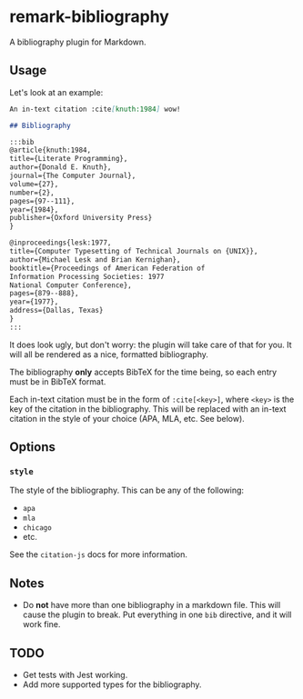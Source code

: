 # remark-bibliography

A bibliography plugin for Markdown.

## Usage

Let's look at an example:

```md
An in-text citation :cite[knuth:1984] wow!

## Bibliography

:::bib
@article{knuth:1984,
title={Literate Programming},
author={Donald E. Knuth},
journal={The Computer Journal},
volume={27},
number={2},
pages={97--111},
year={1984},
publisher={Oxford University Press}
}

@inproceedings{lesk:1977,
title={Computer Typesetting of Technical Journals on {UNIX}},
author={Michael Lesk and Brian Kernighan},
booktitle={Proceedings of American Federation of
Information Processing Societies: 1977
National Computer Conference},
pages={879--888},
year={1977},
address={Dallas, Texas}
}
:::
```

It does look ugly, but don't worry: the plugin will take care of that for you. It will all be rendered as a nice, formatted bibliography.

The bibliography **only** accepts BibTeX for the time being, so each entry must be in BibTeX format.

Each in-text citation must be in the form of `:cite[<key>]`, where `<key>` is the key of the citation in the bibliography. This will be replaced with an in-text citation in the style of your choice (APA, MLA, etc. See below).

## Options

### `style`

The style of the bibliography. This can be any of the following:

- `apa`
- `mla`
- `chicago`
- etc.

See the `citation-js` docs for more information.

## Notes

- Do **not** have more than one bibliography in a markdown file. This will cause the plugin to break. Put everything in one `bib` directive, and it will work fine.

## TODO

- Get tests with Jest working.
- Add more supported types for the bibliography.
